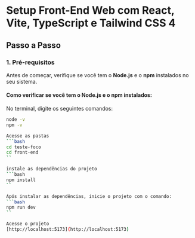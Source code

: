 # Setup Front-End Web com React, Vite, TypeScript e Tailwind CSS 4

## Passo a Passo

### 1. Pré-requisitos

Antes de começar, verifique se você tem o **Node.js** e o **npm** instalados no seu sistema.

#### Como verificar se você tem o Node.js e o npm instalados:

No terminal, digite os seguintes comandos:

```bash
node -v
npm -v

Acesse as pastas 
```bash
cd teste-foco
cd front-end
``

instale as dependências do projeto
```bash
npm install
``

Após instalar as dependências, inicie o projeto com o comando:
```bash
npm run dev
``

Acesse o projeto
[http://localhost:5173](http://localhost:5173)


